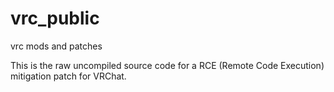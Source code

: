 # vrc_public
vrc mods and patches


This is the raw uncompiled source code for a RCE (Remote Code Execution) mitigation patch for VRChat.
